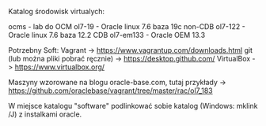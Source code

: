 Katalog środowisk virtualych:

ocms - lab do OCM
ol7-19 - Oracle linux 7.6 baza 19c  non-CDB
ol7-122 - Oracle linux 7.6 baza 12.2  CDB
ol7-em133 - Oracle OEM 13.3


Potrzebny Soft:
Vagrant -> https://www.vagrantup.com/downloads.html
git (lub można pliki pobrać ręcznie) -> https://desktop.github.com/
VirtualBox -> https://www.virtualbox.org/

Maszyny wzorowane na blogu oracle-base.com, tutaj przykłady -> https://github.com/oraclebase/vagrant/tree/master/rac/ol7_183

W miejsce katalogu "software" podlinkować sobie katalog (Windows: mklink /J)  z instalkami oracle.
